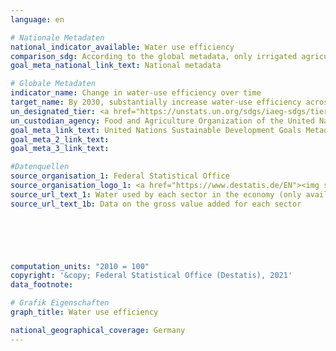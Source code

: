 ```yaml
---
language: en    

# Nationale Metadaten    
national_indicator_available: Water use efficiency    
comparison_sdg: According to the global metadata, only irrigated agriculture should be included in the calculation, whereas this time series consideres all types of agriculture.    
goal_meta_national_link_text: National metadata    

# Globale Metadaten    
indicator_name: Change in water-use efficiency over time    
target_name: By 2030, substantially increase water-use efficiency across all sectors and ensure sustainable withdrawals and supply of freshwater to address water scarcity and substantially reduce the number of people suffering from water scarcity    
un_designated_tier: <a href="https://unstats.un.org/sdgs/iaeg-sdgs/tier-classification/" title="Click here for more information on the UN tier classification.">Tier I</a>    
un_custodian_agency: Food and Agriculture Organization of the United Nations (FAO)    
goal_meta_link_text: United Nations Sustainable Development Goals Metadata    
goal_meta_2_link_text:     
goal_meta_3_link_text:     

#Datenquellen
source_organisation_1: Federal Statistical Office
source_organisation_logo_1: <a href="https://www.destatis.de/EN"><img src="https://g205sdgs.github.io/sdg-indicators/public/OrgImgEn/destatis.png" alt="Logo destatis" style="height:60px; width:148px" /></a>
source_url_text_1: Water used by each sector in the economy (only available in German)
source_url_text_1b: Data on the gross value added for each sector





    
computation_units: "2010 = 100"    
copyright: '&copy; Federal Statistical Office (Destatis), 2021'    
data_footnote:     

# Grafik Eigenschaften    
graph_title: Water use efficiency    

national_geographical_coverage: Germany    
---
```


<span></span>